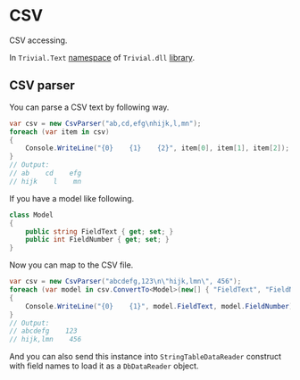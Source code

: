 # CSV

CSV accessing.

In `Trivial.Text` [namespace](../) of `Trivial.dll` [library](../../).

## CSV parser

You can parse a CSV text by following way.

```csharp
var csv = new CsvParser("ab,cd,efg\nhijk,l,mn");
foreach (var item in csv)
{
    Console.WriteLine("{0}    {1}    {2}", item[0], item[1], item[2]);
}
// Output:
// ab    cd    efg
// hijk    l    mn
```

If you have a model like following.

```csharp
class Model
{
    public string FieldText { get; set; }
    public int FieldNumber { get; set; }
}
```

Now you can map to the CSV file.

```csharp
var csv = new CsvParser("abcdefg,123\n\"hijk,lmn\", 456");
foreach (var model in csv.ConvertTo<Model>(new[] { "FieldText", "FieldNumber" }))
{
    Console.WriteLine("{0}    {1}", model.FieldText, model.FieldNumber);
}
// Output:
// abcdefg    123
// hijk,lmn    456
```

And you can also send this instance into `StringTableDataReader` construct with field names to load it as a `DbDataReader` object.
